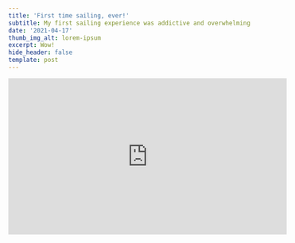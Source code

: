 ```yaml
---
title: 'First time sailing, ever!'
subtitle: My first sailing experience was addictive and overwhelming
date: '2021-04-17'
thumb_img_alt: lorem-ipsum
excerpt: Wow!
hide_header: false
template: post
---
```

<iframe width="560" height="315" src="https://www.youtube-nocookie.com/embed/UhvOKQ7vV7o" title="YouTube video player" frameborder="0" allow="accelerometer; autoplay; clipboard-write; encrypted-media; gyroscope; picture-in-picture" allowfullscreen></iframe>
